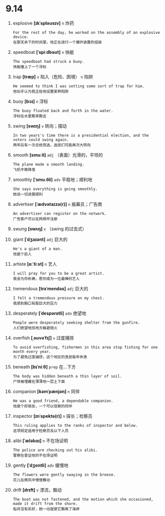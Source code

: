# 9.14










1. explosive **[ɪkˈspləʊsɪv]** `n` 炸药
    ```
    For the rest of the day, he worked on the assembly of an explosive device.
    在那天余下的时间里，他正在进行一个爆炸装置的组装
    ```

2. speedboat **[ˈspiːdbəʊt]** `n` 快艇
    ```
    The speedboat had struck a buoy.
    快艇撞上了一个浮标
    ```

3. trap **[træp]** `v` 陷入（危险、困境） `n` 陷阱
    ```
    He seemed to think I was setting some sort of trap for him.
    他似乎认为我正给他设置某种陷阱
    ```

4. buoy **[bɔɪ]** `n` 浮标
    ```
    The buoy floated back and forth in the water.
    浮标在水里飘来飘去
    ```

5. swing **[swɪŋ]** `v` 转向；摆动
    ```
    In two years's time there is a presidential election, and the voters could swing again.
    两年后有一次总统竞选，选民们可能再次大转向
    ```

6. smooth **[smuːð]** `adj` （表面）光滑的，平坦的
    ```
    The plane made a smooth landing.
    飞机平稳降落
    ```

7. smoothly **[ˈsmuːðli]** `adv` 平稳地；顺利地
    ```
    She says everything is going smoothly.
    她说一切进展顺利
    ```

8. advertiser **[ˈædvətaɪzə(r)]** `n` 报幕员；广告商
    ```
    An advertiser can register on the network.
    广告客户可以在网络中注册
    ```

9. swung **[swʌŋ]** `v` （swing 的过去式）

10. giant **[ˈdʒaɪənt]** `adj` 巨大的
    ```
    He's a giant of a man.
    他是个巨人
    ```

11. artiste **[ɑːˈtiːst]** `n` 艺人
    ```
    I will pray for you to be a great artist.
    我会为你祈祷，愿你成为一位最棒的艺人
    ```

12. tremendous **[trəˈmendəs]** `adj` 巨大的
    ```
    I felt a tremendous pressure on my chest.
    我感到胸口有股巨大的压力
    ```

13. desperately **[ˈdespərətli]** `adv` 绝望地
    ```
    People were desperately seeking shelter from the gunfire.
    人们绝望地找地方躲避炮火
    ```

14. overfish **[ˌəʊvəˈfɪʃ]** `v` 过度捕捞
    ```
    To avoid overfishing, fishermen in this area stop fishing for one month every year.
    为了避免过度捕捞，这个地区的渔民每年休渔
    ```

15. beneath **[bɪˈniːθ]** `prep` 在...下方
    ```
    The body was hidden beneath a thin layer of soil.
    尸体被埋藏在薄薄地一层土下面
    ```

16. companion **[kəmˈpænjən]** `n` 同伴
    ```
    He was a good friend, a dependable companion.
    他是个好朋友，一个可以信赖的同伴
    ```

17. inspector **[ɪnˈspektə(r)]** `n` 探长；检察员
    ```
    This ruling applies to the ranks of inspector and below.
    这项规定适用于检察员及以下人员
    ```

18. alibi **[ˈæləbaɪ]** `n` 不在场证明
    ```
    The police are checking out his alibi.
    警察在查证他的不在场证明
    ```

19. gently **[ˈdʒentli]** `adv` 缓慢地
    ```
    The flowers were gently swaying in the breeze.
    花儿在微风中慢慢舞动
    ```

20. drift **[drɪft]** `v` 漂流，飘动
    ```
    The boat was not fastened, and the motion which she occasioned, made it drift from the shore.
    船并没有系好，她一动就使它飘离了海岸
    ```
